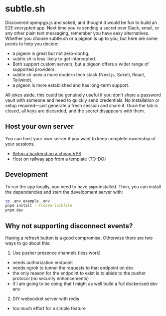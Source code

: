 # subtle.sh

Discovered openpgp.js and soketi, and thought it would be fun to build an E2E encrypted app. Next time you're sending a secret over Slack, email, or any other plain text messaging, remember you have easy alternatives. Whether you choose subtle.sh or a pigeon is up to you, but here are some points to help you decide:

- a pigeon is great but not zero-config.
- subtle.sh is less likely to get intercepted.
- Both support custom servers, but a pigeon offers a wider range of supported providers.
- subtle.sh uses a more modern tech stack (Next.js, Soketi, React, Tailwind).
- a pigeon is more established and has long-term support.

All jokes aside, this could be genuinely useful if you don’t share a password vault with someone and need to quickly send credentials. No installation or setup required—just generate a fresh session and share it. Once the tab is closed, all keys are discarded, and the secret disappears with them.

## Host your own server

You can host your own server if you want to keep complete ownership of your sessions.

- [Setup a backend on a cheap VPS](/docs/self-host-soketi/)
- Host on railway.app from a template (TO-DO)

## Development

To run the app locally, you need to have `pnpm` installed. Then, you can install the dependencies and start the development server with:

```bash
cp .env.example .env
pnpm install --frozen-lockfile
pnpm dev
```

## Why not supporting disconnect events?

Having a refresh button is a good compromise. Otherwise there are two ways to go about this:

1. Use pusher presence channels (less work)

- needs authorization endpoint
- needs ngrok to tunnel the requests to that endpoint on dev
- the only reason for the endpoint to exist is to abide to the pusher protocol (no security enhancements)
- if I am going to be doing that I might as well build a full dockerised dev env

2. DIY websocket server with redis

- too much effort for a simple feature
